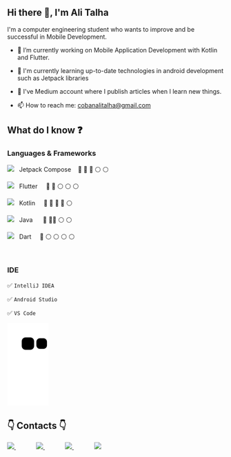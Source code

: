 ## Hi there 👋, I'm Ali Talha 

I'm a computer engineering student who wants to improve and be successful in Mobile Development.



- 🔭 I’m currently working on Mobile Application Development with  Kotlin and Flutter.

- 🌱 I'm currently learning up-to-date technologies in android development such as Jetpack libraries

- 📝 I've Medium account where I publish articles when I learn new things.

- 📫 How to reach me: cobanalitalha@gmail.com


## What do I know  :question:

### Languages & Frameworks 


  <img src="https://user-images.githubusercontent.com/64840495/209083012-59a8d5c2-7dd1-448e-85d8-ed199dcd3f54.png" height="50"/> &nbsp; Jetpack Compose &nbsp;&nbsp;  :large_blue_circle: :large_blue_circle: :large_blue_circle: :white_circle: :white_circle: 

  <img src="https://cdn.jsdelivr.net/gh/devicons/devicon/icons/flutter/flutter-original.svg" height="50"/> &nbsp; Flutter  &nbsp;&nbsp;&nbsp;  :large_blue_circle: :large_blue_circle: :white_circle: :white_circle: :white_circle: 

<img src="https://cdn.jsdelivr.net/gh/devicons/devicon/icons/kotlin/kotlin-original.svg" height="50" /> &nbsp; Kotlin &nbsp;&nbsp;&nbsp;  :large_blue_circle: :large_blue_circle: :large_blue_circle: :large_blue_circle: :white_circle:

<img src="https://cdn.jsdelivr.net/gh/devicons/devicon/icons/java/java-original-wordmark.svg" height="50" /> &nbsp; Java  &nbsp;&nbsp;&nbsp;&nbsp; :large_blue_circle: :large_blue_circle::large_blue_circle: :white_circle: :white_circle:

 <img src="https://user-images.githubusercontent.com/64840495/209082245-370a3b10-fb41-4795-8cb5-3cf58b48932f.png" height="50" /> &nbsp; Dart &nbsp;&nbsp;&nbsp; :large_blue_circle: :white_circle: :white_circle: :white_circle: :white_circle:

<br>


### IDE 

:white_check_mark: `IntelliJ IDEA`

:white_check_mark: `Android Studio`

:white_check_mark: `VS Code`


![snake svg](https://github.com/carpodok/carpodok/blob/output/github-contribution-grid-snake.svg)



## :point_down: Contacts :point_down: 


<a href="https://alitalhacoban.medium.com/"><img src="https://user-images.githubusercontent.com/64840495/131394736-53560497-2ece-4339-a2dc-1f723f605cf0.jpeg"   height="25" >  </a>&nbsp;&nbsp;&nbsp;&nbsp;&nbsp;&nbsp;&nbsp;&nbsp;&nbsp;&nbsp;&nbsp;
<a href="https://www.linkedin.com/in/ali-talha-%C3%A7oban-b06286205/"><img src="https://user-images.githubusercontent.com/64840495/131240332-e43862a6-c8ca-493e-bdf9-6623f499e69f.png"   height="25" >  </a>&nbsp;&nbsp;&nbsp;&nbsp;&nbsp;&nbsp;&nbsp;&nbsp;&nbsp;&nbsp;&nbsp;
<a href="https://www.instagram.com/talhalicbn/"><img src="https://user-images.githubusercontent.com/64840495/131240318-0f9be8a3-850d-424b-a576-22a812af3587.png"   height="25" >  </a>&nbsp;&nbsp;&nbsp;&nbsp;&nbsp;&nbsp;&nbsp;&nbsp;&nbsp;&nbsp;&nbsp;
<a href="https://discordapp.com/users/7869/"><img src="https://user-images.githubusercontent.com/64840495/131240333-9fc83a78-4300-4e85-bd9b-48b3d1fd33f4.png"   height="25" >  </a>




